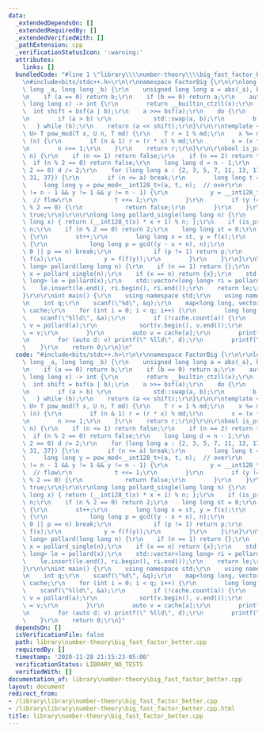 ```yaml
---
data:
  _extendedDependsOn: []
  _extendedRequiredBy: []
  _extendedVerifiedWith: []
  _pathExtension: cpp
  _verificationStatusIcon: ':warning:'
  attributes:
    links: []
  bundledCode: "#line 1 \"library\\\\number-theory\\\\big_fast_factor_better.cpp\"\
    \n#include<bits/stdc++.h>\r\n\r\nnamespace FactorBig {\r\n\r\nlong long gcd(long\
    \ long _a, long long _b) {\r\n    unsigned long long a = abs(_a), b = abs(_b);\r\
    \n    if (a == 0) return b;\r\n    if (b == 0) return a;\r\n    auto bsf = [](unsigned\
    \ long long x) -> int {\r\n        return __builtin_ctzll(x);\r\n    };\r\n  \
    \  int shift = bsf(a | b);\r\n    a >>= bsf(a);\r\n    do {\r\n        b >>= bsf(b);\r\
    \n        if (a > b) \r\n            std::swap(a, b);\r\n        b -= a;\r\n \
    \   } while (b);\r\n    return (a << shift);\r\n}\r\n\r\ntemplate <class T, class\
    \ U> T pow_mod(T x, U n, T md) {\r\n    T r = 1 % md;\r\n    x %= md;\r\n    while\
    \ (n) {\r\n        if (n & 1) r = (r * x) % md;\r\n        x = (x * x) % md;\r\
    \n        n >>= 1;\r\n    }\r\n    return r;\r\n}\r\n\r\nbool is_prime(long long\
    \ n) {\r\n    if (n <= 1) return false;\r\n    if (n == 2) return true;\r\n  \
    \  if (n % 2 == 0) return false;\r\n    long long d = n - 1;\r\n    while (d %\
    \ 2 == 0) d /= 2;\r\n    for (long long a : {2, 3, 5, 7, 11, 13, 17, 19, 23, 29,\
    \ 31, 37}) {\r\n        if (n <= a) break;\r\n        long long t = d;\r\n   \
    \     long long y = pow_mod<__int128_t>(a, t, n);  // over\r\n        while (t\
    \ != n - 1 && y != 1 && y != n - 1) {\r\n            y = __int128_t(y) * y % n;\
    \  // flow\r\n            t <<= 1;\r\n        }\r\n        if (y != n - 1 && t\
    \ % 2 == 0) {\r\n            return false;\r\n        }\r\n    }\r\n    return\
    \ true;\r\n}\r\n\r\nlong long pollard_single(long long n) {\r\n    auto f = [&](long\
    \ long x) { return (__int128_t(x) * x + 1) % n; };\r\n    if (is_prime(n)) return\
    \ n;\r\n    if (n % 2 == 0) return 2;\r\n    long long st = 0;\r\n    while (true)\
    \ {\r\n        st++;\r\n        long long x = st, y = f(x);\r\n        while (true)\
    \ {\r\n            long long p = gcd((y - x + n), n);\r\n            if (p ==\
    \ 0 || p == n) break;\r\n            if (p != 1) return p;\r\n            x =\
    \ f(x);\r\n            y = f(f(y));\r\n        }\r\n    }\r\n}\r\n\r\nstd::vector<long\
    \ long> pollard(long long n) {\r\n    if (n == 1) return {};\r\n    long long\
    \ x = pollard_single(n);\r\n    if (x == n) return {x};\r\n    std::vector<long\
    \ long> le = pollard(x);\r\n    std::vector<long long> ri = pollard(n / x);\r\n\
    \    le.insert(le.end(), ri.begin(), ri.end());\r\n    return le;\r\n}\r\n\r\n\
    }\r\n\r\nint main() {\r\n    using namespace std;\r\n    using namespace FactorBig;\r\
    \n    int q;\r\n    scanf(\"%d\", &q);\r\n    map<long long, vector<long long>>\
    \ cache;\r\n    for (int i = 0; i < q; i++) {\r\n        long long a;\r\n    \
    \    scanf(\"%lld\", &a);\r\n        if (!cache.count(a)) {\r\n            auto\
    \ v = pollard(a);\r\n            sort(v.begin(), v.end());\r\n            cache[a]\
    \ = v;\r\n        }\r\n        auto v = cache[a];\r\n        printf(\"%d\", int(v.size()));\r\
    \n        for (auto d: v) printf(\" %lld\", d);\r\n        printf(\"\\n\");\r\n\
    \    }\r\n    return 0;\r\n}\n"
  code: "#include<bits/stdc++.h>\r\n\r\nnamespace FactorBig {\r\n\r\nlong long gcd(long\
    \ long _a, long long _b) {\r\n    unsigned long long a = abs(_a), b = abs(_b);\r\
    \n    if (a == 0) return b;\r\n    if (b == 0) return a;\r\n    auto bsf = [](unsigned\
    \ long long x) -> int {\r\n        return __builtin_ctzll(x);\r\n    };\r\n  \
    \  int shift = bsf(a | b);\r\n    a >>= bsf(a);\r\n    do {\r\n        b >>= bsf(b);\r\
    \n        if (a > b) \r\n            std::swap(a, b);\r\n        b -= a;\r\n \
    \   } while (b);\r\n    return (a << shift);\r\n}\r\n\r\ntemplate <class T, class\
    \ U> T pow_mod(T x, U n, T md) {\r\n    T r = 1 % md;\r\n    x %= md;\r\n    while\
    \ (n) {\r\n        if (n & 1) r = (r * x) % md;\r\n        x = (x * x) % md;\r\
    \n        n >>= 1;\r\n    }\r\n    return r;\r\n}\r\n\r\nbool is_prime(long long\
    \ n) {\r\n    if (n <= 1) return false;\r\n    if (n == 2) return true;\r\n  \
    \  if (n % 2 == 0) return false;\r\n    long long d = n - 1;\r\n    while (d %\
    \ 2 == 0) d /= 2;\r\n    for (long long a : {2, 3, 5, 7, 11, 13, 17, 19, 23, 29,\
    \ 31, 37}) {\r\n        if (n <= a) break;\r\n        long long t = d;\r\n   \
    \     long long y = pow_mod<__int128_t>(a, t, n);  // over\r\n        while (t\
    \ != n - 1 && y != 1 && y != n - 1) {\r\n            y = __int128_t(y) * y % n;\
    \  // flow\r\n            t <<= 1;\r\n        }\r\n        if (y != n - 1 && t\
    \ % 2 == 0) {\r\n            return false;\r\n        }\r\n    }\r\n    return\
    \ true;\r\n}\r\n\r\nlong long pollard_single(long long n) {\r\n    auto f = [&](long\
    \ long x) { return (__int128_t(x) * x + 1) % n; };\r\n    if (is_prime(n)) return\
    \ n;\r\n    if (n % 2 == 0) return 2;\r\n    long long st = 0;\r\n    while (true)\
    \ {\r\n        st++;\r\n        long long x = st, y = f(x);\r\n        while (true)\
    \ {\r\n            long long p = gcd((y - x + n), n);\r\n            if (p ==\
    \ 0 || p == n) break;\r\n            if (p != 1) return p;\r\n            x =\
    \ f(x);\r\n            y = f(f(y));\r\n        }\r\n    }\r\n}\r\n\r\nstd::vector<long\
    \ long> pollard(long long n) {\r\n    if (n == 1) return {};\r\n    long long\
    \ x = pollard_single(n);\r\n    if (x == n) return {x};\r\n    std::vector<long\
    \ long> le = pollard(x);\r\n    std::vector<long long> ri = pollard(n / x);\r\n\
    \    le.insert(le.end(), ri.begin(), ri.end());\r\n    return le;\r\n}\r\n\r\n\
    }\r\n\r\nint main() {\r\n    using namespace std;\r\n    using namespace FactorBig;\r\
    \n    int q;\r\n    scanf(\"%d\", &q);\r\n    map<long long, vector<long long>>\
    \ cache;\r\n    for (int i = 0; i < q; i++) {\r\n        long long a;\r\n    \
    \    scanf(\"%lld\", &a);\r\n        if (!cache.count(a)) {\r\n            auto\
    \ v = pollard(a);\r\n            sort(v.begin(), v.end());\r\n            cache[a]\
    \ = v;\r\n        }\r\n        auto v = cache[a];\r\n        printf(\"%d\", int(v.size()));\r\
    \n        for (auto d: v) printf(\" %lld\", d);\r\n        printf(\"\\n\");\r\n\
    \    }\r\n    return 0;\r\n}"
  dependsOn: []
  isVerificationFile: false
  path: library\number-theory\big_fast_factor_better.cpp
  requiredBy: []
  timestamp: '2020-11-28 21:15:23-05:00'
  verificationStatus: LIBRARY_NO_TESTS
  verifiedWith: []
documentation_of: library\number-theory\big_fast_factor_better.cpp
layout: document
redirect_from:
- /library\library\number-theory\big_fast_factor_better.cpp
- /library\library\number-theory\big_fast_factor_better.cpp.html
title: library\number-theory\big_fast_factor_better.cpp
---
```

